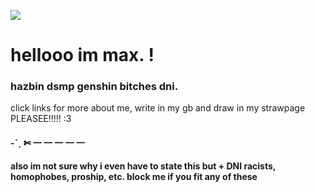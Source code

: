 ![](https://cdn.discordapp.com/attachments/935686392699318303/1285772682561847297/661e8085587f66d08d017b3a932333ae64720c5f.gif?ex=66eb7ca0&is=66ea2b20&hm=30ae7ab5446071f05e5e84c089e62e86d0941c570725e36348c8a63191afe9ce&)
# hellooo im max. ! 
### hazbin dsmp genshin bitches dni.
click links for more about me, write in my gb and draw in my strawpage PLEASEE!!!!! :3 
#### <B><strong> -ˋˏ ✄ 一 一 一 一 一
also im not sure why i even have to state this but + DNI racists, homophobes, proship, etc. block me if you fit any of these
